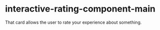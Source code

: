 # interactive-rating-component-main
That card allows the user to rate your experience about something.
